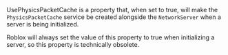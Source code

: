 UsePhysicsPacketCache is a property that, when set to true, will make the `PhysicsPacketCache` service be created alongside the `NetworkServer` when a server is being initialized.

Roblox will always set the value of this property to true when initializing a server, so this property is technically obsolete.